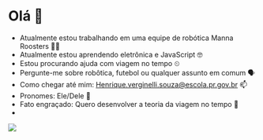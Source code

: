 # Olá 👋

- Atualmente estou trabalhando em uma equipe de robótica Manna Roosters 🐓💙
- Atualmente estou aprendendo eletrônica e JavaScript 🤓
- Estou procurando ajuda com viagem no tempo ⏲
- Pergunte-me sobre robôtica, futebol ou qualquer assunto em comum 🗣
- Como chegar até mim: Henrique.verginelli.souza@escola.pr.gov.br 📫
- Pronomes: Ele/Dele 🌝
- Fato engraçado: Quero desenvolver a teoria da viagem no tempo 🧲
- 
 ![](https://media2.giphy.com/media/v1.Y2lkPTc5MGI3NjExMnhtNXdxZGhjY3R2ODQ4c2o5dHJiOHp4YjhvOGZvdTY3aTZ2cnBwdSZlcD12MV9pbnRlcm5hbF9naWZfYnlfaWQmY3Q9Zw/XrDT8BuYB3I2s/200.webp)
